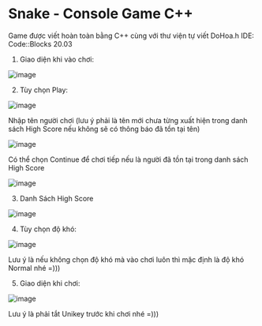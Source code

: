 # Snake - Console Game C++

Game được viết hoàn toàn bằng C++ cùng với thư viện tự viết DoHoa.h
IDE: Code::Blocks 20.03

1. Giao diện khi vào chơi:

![image](https://user-images.githubusercontent.com/88151568/211686660-ea45a9cf-c8df-4975-856f-2db25752a792.png)

2. Tùy chọn Play:

![image](https://user-images.githubusercontent.com/88151568/211687353-89ae94a9-bdb4-4f60-a7b1-abdec0936c5b.png)

Nhập tên người chơi (lưu ý phải là tên mới chưa từng xuất hiện trong danh sách High Score nếu không sẽ có thông báo đã tồn tại tên)

![image](https://user-images.githubusercontent.com/88151568/211687545-47d15407-f6aa-4aba-b64a-c2e5d780908e.png)

Có thể chọn Continue để chơi tiếp nếu là người đã tồn tại trong danh sách High Score

![image](https://user-images.githubusercontent.com/88151568/211687886-379c3ce8-503a-431f-bd2a-91cb2418f2d2.png)

3. Danh Sách High Score

![image](https://user-images.githubusercontent.com/88151568/211688186-7d3dc65f-334d-4a9d-a781-62478947b41c.png)

4. Tùy chọn độ khó:

![image](https://user-images.githubusercontent.com/88151568/211688855-04fda277-c131-4761-8254-9078f17f2734.png)

Lưu ý là nếu không chọn độ khó mà vào chơi luôn thì mặc định là độ khó Normal nhé =)))

5. Giao diện khi chơi:

![image](https://user-images.githubusercontent.com/88151568/211688603-fc649565-e8ba-4735-8683-4cd08f698061.png)

Lưu ý là phải tắt Unikey trước khi chơi nhé =)))
